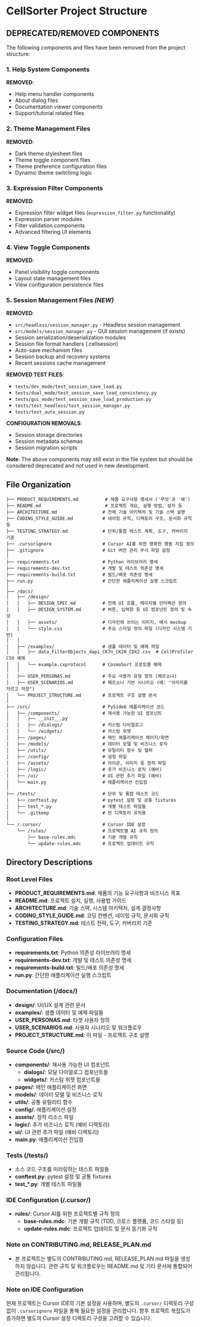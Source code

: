 # CellSorter Project Structure

## DEPRECATED/REMOVED COMPONENTS

The following components and files have been removed from the project structure:

### 1. Help System Components
**REMOVED**:
- Help menu handler components
- About dialog files
- Documentation viewer components
- Support/tutorial related files

### 2. Theme Management Files
**REMOVED**:
- Dark theme stylesheet files
- Theme toggle component files  
- Theme preference configuration files
- Dynamic theme switching logic

### 3. Expression Filter Components
**REMOVED**:
- Expression filter widget files (`expression_filter.py` functionality)
- Expression parser modules
- Filter validation components
- Advanced filtering UI elements

### 4. View Toggle Components
**REMOVED**:
- Panel visibility toggle components
- Layout state management files
- View configuration persistence files

### 5. Session Management Files *(NEW)*
**REMOVED**:
- `src/headless/session_manager.py` - Headless session management
- `src/models/session_manager.py` - GUI session management (if exists)
- Session serialization/deserialization modules
- Session file format handlers (.cellsession)
- Auto-save mechanism files
- Session backup and recovery systems
- Recent sessions cache management

**REMOVED TEST FILES**:
- `tests/dev_mode/test_session_save_load.py`
- `tests/dual_mode/test_session_save_load_consistency.py`
- `tests/gui_mode/test_session_save_load_production.py`
- `tests/test_headless/test_session_manager.py`
- `tests/test_auto_session.py`

**CONFIGURATION REMOVALS**:
- Session storage directories
- Session metadata schemas
- Session migration scripts

**Note**: The above components may still exist in the file system but should be considered deprecated and not used in new development.

## File Organization

```
├── PRODUCT_REQUIREMENTS.md          # 제품 요구사항 명세서 ('무엇'과 '왜')
├── README.md                        # 프로젝트 개요, 실행 방법, 설치 등
├── ARCHITECTURE.md                 # 전체 기술 아키텍처 및 기술 스택 설명
├── CODING_STYLE_GUIDE.md           # 네이밍 규칙, 디렉토리 구조, 문서화 규칙 등
├── TESTING_STRATEGY.md             # 단위/통합 테스트 계획, 도구, 커버리지 기준
├── .cursorignore                   # Cursor AI를 위한 명확한 행동 지침 정의
├── .gitignore                      # Git 버전 관리 무시 파일 설정
│
├── requirements.txt                # Python 라이브러리 명세
├── requirements-dev.txt            # 개발 및 테스트 의존성 명세  
├── requirements-build.txt          # 빌드/배포 의존성 명세
├── run.py                          # 간단한 애플리케이션 실행 스크립트
│
├── /docs/
│   ├── /design/
│   │   ├── DESIGN_SPEC.md          # 전체 UI 흐름, 페이지별 인터랙션 정의
│   │   ├── DESIGN_SYSTEM.md        # 버튼, 입력창 등 UI 컴포넌트 정의 및 속성
│   │   ├── assets/                 # 디자인에 쓰이는 이미지, 예시 mockup
│   │   └── style.css               # 주요 스타일 정의 파일 (디자인 시스템 기반)
│   │
│   ├── /examples/                  # 샘플 데이터 및 예제 파일
│   │   ├── data_FilterObjects_dapi_CK7n_CK20_CDX2.csv  # CellProfiler CSV 예제
│   │   └── example.cxprotocol      # CosmoSort 프로토콜 예제
│   │
│   ├── USER_PERSONAS.md            # 주요 사용자 유형 정의 (페르소나)
│   ├── USER_SCENARIOS.md           # 페르소나 기반 시나리오 (예: "이미지를 자르고 저장")
│   └── PROJECT_STRUCTURE.md        # 프로젝트 구조 설명 문서
│
├── /src/                           # PySide6 애플리케이션 코드
│   ├── /components/                # 재사용 가능한 UI 컴포넌트
│   │   ├── __init__.py
│   │   ├── /dialogs/               # 커스텀 다이얼로그
│   │   └── /widgets/               # 커스텀 위젯
│   ├── /pages/                     # 메인 애플리케이션 페이지/화면
│   ├── /models/                    # 데이터 모델 및 비즈니스 로직
│   ├── /utils/                     # 유틸리티 함수 및 헬퍼
│   ├── /config/                    # 설정 파일
│   ├── /assets/                    # 아이콘, 이미지 등 정적 파일
│   ├── /logic/                     # 추가 비즈니스 로직 (예비)
│   ├── /ui/                        # UI 관련 추가 파일 (예비)
│   └── main.py                     # 애플리케이션 진입점
│
├── /tests/                         # 단위 및 통합 테스트 코드
│   ├── conftest.py                 # pytest 설정 및 공통 fixtures
│   ├── test_*.py                   # 개별 테스트 파일들
│   └── .gitkeep                    # 빈 디렉토리 유지용
│
└── /.cursor/                       # Cursor IDE 설정
    └── /rules/                     # 프로젝트별 AI 규칙 정의
        ├── base-rules.mdc          # 기본 개발 규칙
        └── update-rules.mdc        # 프로젝트 업데이트 규칙
```

## Directory Descriptions

### Root Level Files
- **PRODUCT_REQUIREMENTS.md**: 제품의 기능 요구사항과 비즈니스 목표
- **README.md**: 프로젝트 설치, 실행, 사용법 가이드
- **ARCHITECTURE.md**: 기술 스택, 시스템 아키텍처, 설계 결정사항
- **CODING_STYLE_GUIDE.md**: 코딩 컨벤션, 네이밍 규칙, 문서화 규칙
- **TESTING_STRATEGY.md**: 테스트 전략, 도구, 커버리지 기준

### Configuration Files
- **requirements.txt**: Python 의존성 라이브러리 명세
- **requirements-dev.txt**: 개발 및 테스트 의존성 명세
- **requirements-build.txt**: 빌드/배포 의존성 명세
- **run.py**: 간단한 애플리케이션 실행 스크립트

### Documentation (/docs/)
- **design/**: UI/UX 설계 관련 문서
- **examples/**: 샘플 데이터 및 예제 파일들
- **USER_PERSONAS.md**: 타겟 사용자 정의
- **USER_SCENARIOS.md**: 사용자 시나리오 및 워크플로우
- **PROJECT_STRUCTURE.md**: 이 파일 - 프로젝트 구조 설명

### Source Code (/src/)
- **components/**: 재사용 가능한 UI 컴포넌트
  - **dialogs/**: 모달 다이얼로그 컴포넌트들
  - **widgets/**: 커스텀 위젯 컴포넌트들
- **pages/**: 메인 애플리케이션 화면
- **models/**: 데이터 모델 및 비즈니스 로직
- **utils/**: 공통 유틸리티 함수
- **config/**: 애플리케이션 설정
- **assets/**: 정적 리소스 파일
- **logic/**: 추가 비즈니스 로직 (예비 디렉토리)
- **ui/**: UI 관련 추가 파일 (예비 디렉토리)
- **main.py**: 애플리케이션 진입점

### Tests (/tests/)
- 소스 코드 구조를 미러링하는 테스트 파일들
- **conftest.py**: pytest 설정 및 공통 fixtures
- **test_*.py**: 개별 테스트 파일들

### IDE Configuration (/.cursor/)
- **rules/**: Cursor AI를 위한 프로젝트별 규칙 정의
  - **base-rules.mdc**: 기본 개발 규칙 (TDD, 크로스 플랫폼, 코드 스타일 등)
  - **update-rules.mdc**: 프로젝트 업데이트 및 문서 동기화 규칙

### Note on CONTRIBUTING.md, RELEASE_PLAN.md
- 본 프로젝트는 별도의 CONTRIBUTING.md, RELEASE_PLAN.md 파일을 생성하지 않습니다. 관련 규칙 및 워크플로우는 README.md 및 기타 문서에 통합되어 관리됩니다.

### Note on IDE Configuration
현재 프로젝트는 Cursor IDE의 기본 설정을 사용하며, 별도의 `.cursor/` 디렉토리 구성 없이 `.cursorignore` 파일을 통해 필요한 설정을 관리합니다. 향후 프로젝트 복잡도가 증가하면 별도의 Cursor 설정 디렉토리 구성을 고려할 수 있습니다. 